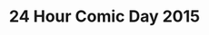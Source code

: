 ---
layout: story
title: 24 Hour Comic Day 2015
image: /assets/24hcd15/24hcdp
imageType: .png
pageNumber: 18
baseurl: /other/24hcd15/24hcd15
numPages: 24
origin: other.html
---